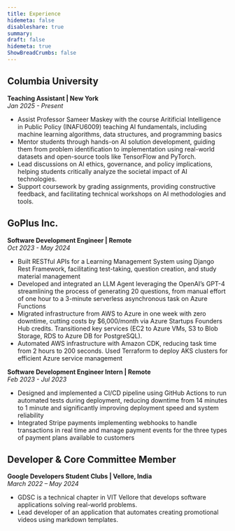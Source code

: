 ```yaml
---
title: Experience
hidemeta: false
disableshare: true
summary: 
draft: false
hidemeta: true
ShowBreadCrumbs: false
---
```



## Columbia University

**Teaching Assistant | New York**  
*Jan 2025 - Present*

- Assist Professor Sameer Maskey with the course Aritificial Intelligence in Public Policy (INAFU6009) teaching AI fundamentals, including machine learning algorithms, data structures, and programming basics
- Mentor students through hands-on AI solution development, guiding them from problem identification to implementation using real-world datasets and open-source tools like TensorFlow and PyTorch.
- Lead discussions on AI ethics, governance, and policy implications, helping students critically analyze the societal impact of AI technologies.
- Support coursework by grading assignments, providing constructive feedback, and facilitating technical workshops on AI methodologies and tools.

## GoPlus Inc.  

**Software Development Engineer | Remote**  
*Oct 2023 - May 2024*

- Built RESTful APIs for a Learning Management System using Django Rest Framework, facilitating test-taking, question creation, and study material management
- Developed and integrated an LLM Agent leveraging the OpenAI’s GPT-4 streamlining the process of generating 20 questions, from manual effort of one hour to a 3-minute serverless asynchronous task on Azure Functions
- Migrated infrastructure from AWS to Azure in one week with zero downtime, cutting costs by $6,000/month via Azure Startups Founders Hub credits. Transitioned key services (EC2 to Azure VMs, S3 to Blob Storage, RDS to Azure DB for PostgreSQL).
- Automated AWS infrastructure with Amazon CDK, reducing task time from 2 hours to 200 seconds. Used Terraform to deploy AKS clusters for efficient Azure service management

**Software Development Engineer Intern | Remote**  
*Feb 2023 - Jul 2023*

- Designed and implemented a CI/CD pipeline using GitHub Actions to run automated tests during deployment, reducing downtime from 14 minutes to 1 minute and significantly improving deployment speed and system reliability
- Integrated Stripe payments implementing webhooks to handle transactions in real time and manage payment events for the three types of payment plans available to customers

## Developer & Core Committee Member

**Google Developers Student Clubs | Vellore, India**  
*March 2022 – May 2024*

- GDSC is a technical chapter in VIT Vellore that develops software applications solving real-world problems.
- Lead developer of an application that automates creating promotional videos using markdown templates.
